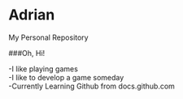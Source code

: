 # Adrian
My Personal Repository

###Oh, Hi!

-I like playing games <br/>
-I like to develop a game someday <br/>
-Currently Learning Github from docs.github.com
